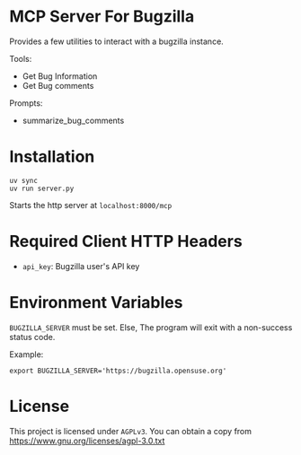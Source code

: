 # MCP Server For Bugzilla

Provides a few utilities to interact with a bugzilla instance.

Tools:

- Get Bug Information
- Get Bug comments

Prompts:

- summarize_bug_comments

# Installation

```
uv sync
uv run server.py
```

Starts the http server at `localhost:8000/mcp`

# Required Client HTTP Headers

- `api_key`: Bugzilla user's API key

# Environment Variables

`BUGZILLA_SERVER` must be set. Else, The program will exit with a non-success status code.

Example:

```
export BUGZILLA_SERVER='https://bugzilla.opensuse.org'
```

# License

This project is licensed under `AGPLv3`. You can obtain a copy from https://www.gnu.org/licenses/agpl-3.0.txt
